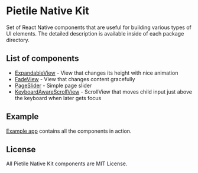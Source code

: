 # Pietile Native Kit

Set of React Native components that are useful for building various types of UI elements. The detailed
description is available inside of each package directory.

## List of components

- [ExpandableView](/packages/expandable-view) - View that changes its height with nice animation
- [FadeView](/packages/fade-view) - View that changes content gracefully
- [PageSlider](/packages/page-slider) - Simple page slider
- [KeyboardAwareScrollView](/packages/keyboard-aware-srollview) - ScrollView that moves child input just above the keyboard when later gets focus

## Example

[Example app](/example) contains all the components in action.

## License

All Pietile Native Kit components are MIT License.
